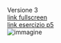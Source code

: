 Versione 3  
[link fullscreen](https://editor.p5js.org/benedettb/full/snNnAhCxN)  
[link esercizio p5](https://editor.p5js.org/benedettb/sketches/snNnAhCxN)  
![immagine]()

